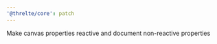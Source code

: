 ```yaml
---
'@threlte/core': patch
---
```


Make canvas properties reactive and document non-reactive properties
